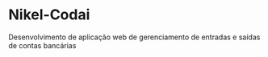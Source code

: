 # Nikel-Codai
Desenvolvimento de aplicação web de gerenciamento de entradas e saídas de contas bancárias
